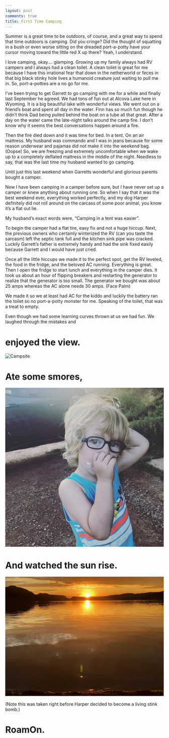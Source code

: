 ```yaml
---
layout: post
comments: true
title: First Time Camping
---
```


<p>Summer is a great time to be outdoors, of course, and a great way to spend that time outdoors is camping. Did you cringe? Did the thought of squatting in a bush or even worse sitting on the dreaded port-a-potty have your cursor moving toward the little red X up there? Yeah, I understand.</p>

<p>I love camping, okay…. glamping. Growing up my family always had RV campers and I always had a clean toilet. A clean toilet is great for me because I have this irrational fear that down in the netherworld or feces in that big black stinky hole lives a humanoid creature just waiting to pull me in. So, port-a-potties are a no go for me.</p> 

<p>I’ve been trying to get Garrett to go camping with me for a while and finally last September he agreed. We had tons of fun out at Alcova Lake here in Wyoming. It is a big beautiful lake with wonderful views. We went out on a friend’s boat and spent all day in the water. Finn has so much fun though he didn’t think Dad being pulled behind the boat on a tube all that great. After a day on the water came the late-night talks around the camp fire. I don’t know why it seems the best conversations happen around a fire.</p>

<p>Then the fire died down and it was time for bed. In a tent. On an air mattress. My husband was commando and I was in jeans because for some reason underwear and pajamas did not make it into the weekend bag. (Oopse) So, we are freezing and extremely uncomfortable when we wake up to a completely deflated mattress in the middle of the night. Needless to say, that was the last time my husband wanted to go camping.</p> 

<p>Until just this last weekend when Garretts wonderful and glorious parents bought a camper.</p>
	
<p>Now I have been camping in a camper before sure, but I have never set up a camper or knew anything about running one. So when I say that it was the best weekend ever, everything worked perfectly, and my dog Harper definitely did not roll around on the carcass of some poor animal, you know it’s a flat out lie.</p>

<p>My husband’s exact words were, “Camping in a tent was easier”.</p>

<p>To begin the camper had a flat tire, easy fix and not a huge hiccup. Next, the previous owners who certainly winterized the RV (can you taste the sarcasm) left the septic tank full and the kitchen sink pipe was cracked. Luckily Garrett’s father is extremely handy and had the sink fixed easily because Garrett and I would have just cried.</p>

<p>Once all the little hiccups we made it to the perfect spot, get the RV leveled, the food in the fridge, and the beloved AC running. Everything is great. Then I open the fridge to start lunch and everything in the camper dies. It took us about an hour of flipping breakers and restarting the generator to realize that the generator is too small. The generator we bought was about 25 amps whereas the AC alone needs 30 amps. (Face Palm)</p>

<p>We made it so we at least had AC for the kiddo and luckily the battery ran the toilet so no port-a-potty monster for me. Speaking of the toilet, that was a treat to empty.</p>

<p>Even though we had some learning curves thrown at us we had fun. We laughed through the mistakes and</p>

<h1>enjoyed the view.</h1>

![Campsite](/images/Camping/spot.jpeg)


<h1>Ate some smores,</h1>

![Finn](/images/Camping/Finn.JPG)


<h1>And watched the sun rise.</h1>

![Camping area](/images/Camping/Sunrise.jpeg)




<p>(Note this was taken right before Harper decided to become a living stink bomb.)</p>


<h1>RoamOn.</h1>